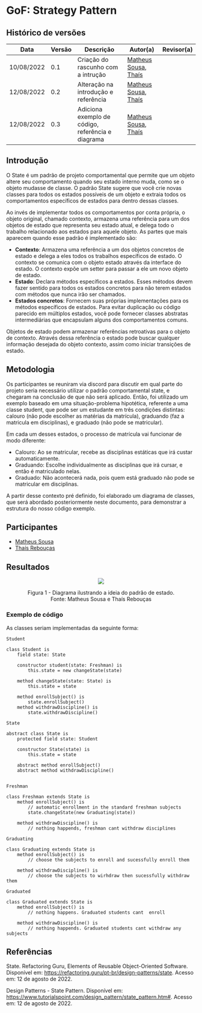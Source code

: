 # GoF: Strategy Pattern

## Histórico de versões
| Data       | Versão | Descrição                            | Autor(a)                                                                             | Revisor(a) |
| ---------- | ------ | ------------------------------------ | ------------------------------------------------------------------------------------ | ---------- |
| 10/08/2022 | 0.1    | Criação do rascunho com a intrução   | [Matheus Sousa](https://github.com/gatotabaco), [Thaís](https://github.com/Thais-ra) |            |
| 12/08/2022 | 0.2    | Alteração na introdução e referência | [Matheus Sousa](https://github.com/gatotabaco), [Thaís](https://github.com/Thais-ra) |            |
| 12/08/2022 | 0.3    | Adiciona exemplo de código, referência e diagrama | [Matheus Sousa](https://github.com/gatotabaco), [Thaís](https://github.com/Thais-ra) |     | 12/08/2022 | 1.0    | Adiciona versão final do documento | [Matheus Sousa](https://github.com/gatotabaco), [Thaís](https://github.com/Thais-ra) | 

## Introdução

O State é um padrão de projeto comportamental que permite que um objeto altere seu comportamento quando seu estado interno muda, como se o objeto mudasse de classe. 
O padrão State sugere que você crie novas classes para todos os estados possíveis de um objeto e extraia todos os comportamentos específicos de estados para dentro dessas classes.

Ao invés de implementar todos os comportamentos por conta própria, o objeto original, chamado contexto, armazena uma referência para um dos objetos de estado que representa seu estado atual, e delega todo o trabalho relacionado aos estados para aquele objeto.
As partes que mais aparecem quando esse padrão é implementado são:

- **Contexto**: Armazena uma referência a um dos objetos concretos de estado e delega a eles todos os trabalhos específicos de estado. O contexto se comunica com o objeto estado através da interface do estado. O contexto expõe um setter para passar a ele um novo objeto de estado.
- **Estado**: Declara métodos específicos a estados. Esses métodos devem fazer sentido para todos os estados concretos para não terem estados com métodos que nunca irão ser chamados.
- **Estados concretos**: Fornecem suas próprias implementações para os métodos específicos de estados. Para evitar duplicação ou 
código parecido em múltiplos estados, você pode fornecer classes abstratas intermediárias que encapsulam alguns dos comportamentos comuns.

Objetos de estado podem armazenar referências retroativas para o objeto de contexto. Através dessa referência o estado pode buscar qualquer 
informação desejada do objeto contexto, assim como iniciar transições de estado. 

## Metodologia

Os participantes se reuniram via discord para discutir em qual parte do projeto seria necessário utilizar o padrão comportamental state, e chegaram na conclusão de que não será aplicado. Então, foi utilizado um exemplo baseado em uma situação-problema hipotética, referente a uma classe student, que pode ser um estudante em três condições distintas: calouro (não pode escolher as matérias da matrícula), graduando (faz a matricula em disciplinas), e graduado (não pode se matricular).

Em cada um desses estados, o processo de matrícula vai funcionar de modo diferente:

- Calouro: Ao se matricular, recebe as disciplinas estáticas que irá custar automaticamente.
- Graduando: Escolhe individualmente as disciplinas que irá cursar, e então é matriculado nelas.
- Graduado: Não acontecerá nada, pois quem está graduado não pode se matricular em disciplinas.

A partir desse contexto pré definido, foi elaborado um diagrama de classes, que será abordado posteriormente neste documento, para demonstrar a estrutura do nosso código exemplo.

## Participantes

- [Matheus Sousa](https://github.com/gatotabaco)
- [Thaís Rebouças](https://github.com/Thais-ra)

## Resultados

<p align="center">
    <img src="images/padroes-projeto/gofs-state.png"/>
</p>
<p align = "center"> 
Figura 1 - Diagrama ilustrando a ideia do padrão de estado.<br>
Fonte: Matheus Sousa e Thaís Rebouças
</p>

### Exemplo de código

As classes seriam implementadas da seguinte forma:

`Student`
```
class Student is
    field state: State
    
    constructor student(state: Freshman) is
        this.state = new changeState(state)
        
    method changeState(state: State) is
        this.state = state
        
    method enrollSubject() is
        state.enrollSubject()
    method withdrawDiscipline() is
        state.withdrawDiscipline()
```

`State`
```
abstract class State is
    protected field state: Student
    
    constructor State(state) is
        this.state = state
        
    abstract method enrollSubject()
    abstract method withdrawDiscipline()
    
```

`Freshman`
```
class Freshman extends State is
    method enrollSubject() is
        // automatic enrollment in the standard freshman subjects
        state.changeState(new Graduating(state))
        
    method withdrawDiscipline() is
        // nothing happends, freshman cant withdraw disciplines
```

`Graduating`
```
class Graduating extends State is
    method enrollSubject() is
        // choose the subjects to enroll and sucessfully enroll them
        
    method withdrawDiscipline() is
        // choose the subjects to wirhdraw then sucessfully withdraw them

```

`Graduated`
```
class Graduated extends State is
    method enrollSubject() is
        // nothing happens. Graduated students cant  enroll
        
    method withdrawDiscipline() is
        // nothing happends. Graduated students cant withdraw any subjects

```

## Referências

State. Refactoring Guru, Elements of Reusable Object-Oriented Software. Disponível em: https://refactoring.guru/pt-br/design-patterns/state. Acesso em: 12 de agosto de 2022.

Design Patterns - State Pattern. Disponível em: https://www.tutorialspoint.com/design_pattern/state_pattern.htm#. Acesso em: 12 de agosto de 2022.
